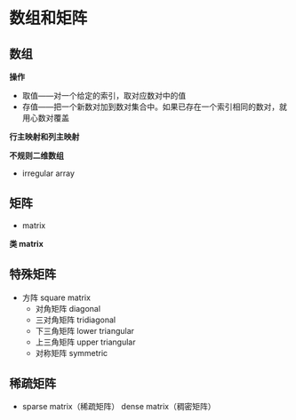 # 数组和矩阵

## 数组

**操作**

- 取值——对一个给定的索引，取对应数对中的值
- 存值——把一个新数对加到数对集合中。如果已存在一个索引相同的数对，就用心数对覆盖

**行主映射和列主映射**

**不规则二维数组**

- irregular array


## 矩阵

- matrix

**类 matrix**


## 特殊矩阵

- 方阵 square matrix
  - 对角矩阵 diagonal
  - 三对角矩阵 tridiagonal
  - 下三角矩阵 lower triangular
  - 上三角矩阵 upper triangular
  - 对称矩阵 symmetric


## 稀疏矩阵

- sparse matrix（稀疏矩阵） dense matrix（稠密矩阵）

